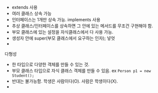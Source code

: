 - extends 사용
- 여러 클래스 상속 가능
- 인터페이스는 1개만 상속 가능. implements 사용
- 추상 클래스/인터페이스를 상속하면 그 안에 있는 메서드를 무조건 구현해야 함.
- 부모 클래스에 있는 설정을 자식클래스에서 다 사용 가능. 
- 생성자 안에 super(부모 클래스에서 요구하는 인자); 넣엇
- 
다형성
- 한 타입으로 다양한 객체를 만들 수 있는 것.
- 부모 클래스 타입으로 자식 클래스 객체를 만들 수 있음. ex `Person p1 = new Student();`
- 반대는 불가능함. 학생은 사람이다(O). 사람은 학생이다(X).
- 
